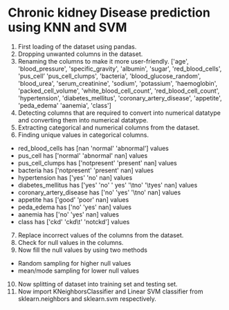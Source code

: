 # Chronic kidney Disease prediction using KNN and SVM
1. First loading of the dataset using pandas.
2. Dropping unwanted columns in the dataset.
3. Renaming the columns to make it more user-friendly.
 ['age', 'blood_pressure', 'specific_gravity', 'albumin', 'sugar', 'red_blood_cells', 'pus_cell’  'pus_cell_clumps', 'bacteria', 'blood_glucose_random', 'blood_urea', 'serum_creatinine', 'sodium', 'potassium', 'haemoglobin', 'packed_cell_volume', 'white_blood_cell_count', 'red_blood_cell_count',
 'hypertension', 'diabetes_mellitus', 'coronary_artery_disease', 'appetite', 'peda_edema' 'aanemia', 'class']
4. Detecting columns that are required to convert into numerical datatype and converting them into numerical datatype.
5. Extracting categorical and numerical columns from the dataset.
6. Finding unique values in categorical columns.
* red_blood_cells has [nan 'normal' 'abnormal'] values
* pus_cell has ['normal' 'abnormal' nan] values
* pus_cell_clumps has ['notpresent' 'present' nan] values
* bacteria has ['notpresent' 'present' nan] values
* hypertension has ['yes' 'no' nan] values
* diabetes_mellitus has ['yes' 'no' ' yes' '\tno' '\tyes' nan] values
* coronary_artery_disease has ['no' 'yes' '\tno' nan] values
* appetite has ['good' 'poor' nan] values
* peda_edema has ['no' 'yes' nan] values
* aanemia has ['no' 'yes' nan] values
* class has ['ckd' 'ckd\t' 'notckd'] values
7. Replace incorrect values of the columns from the dataset.
8. Check for null values in the columns.
9. Now fill the null values by using two methods 
* Random sampling for higher null values
* mean/mode sampling for lower null values
10. Now splitting of dataset into training set and testing set.
11. Now import KNeighborsClassifier and Linear SVM classifier from sklearn.neighbors and sklearn.svm respectively.
